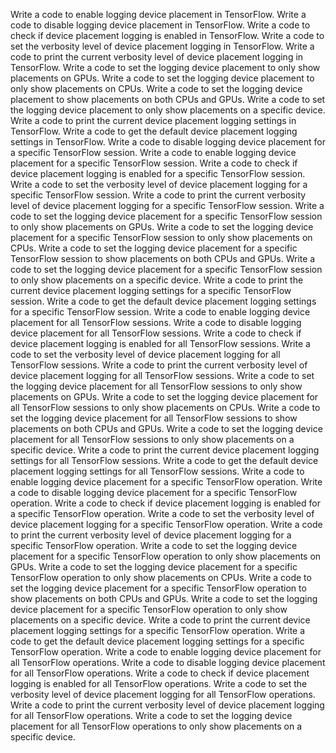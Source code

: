 Write a code to enable logging device placement in TensorFlow.
Write a code to disable logging device placement in TensorFlow.
Write a code to check if device placement logging is enabled in TensorFlow.
Write a code to set the verbosity level of device placement logging in TensorFlow.
Write a code to print the current verbosity level of device placement logging in TensorFlow.
Write a code to set the logging device placement to only show placements on GPUs.
Write a code to set the logging device placement to only show placements on CPUs.
Write a code to set the logging device placement to show placements on both CPUs and GPUs.
Write a code to set the logging device placement to only show placements on a specific device.
Write a code to print the current device placement logging settings in TensorFlow.
Write a code to get the default device placement logging settings in TensorFlow.
Write a code to disable logging device placement for a specific TensorFlow session.
Write a code to enable logging device placement for a specific TensorFlow session.
Write a code to check if device placement logging is enabled for a specific TensorFlow session.
Write a code to set the verbosity level of device placement logging for a specific TensorFlow session.
Write a code to print the current verbosity level of device placement logging for a specific TensorFlow session.
Write a code to set the logging device placement for a specific TensorFlow session to only show placements on GPUs.
Write a code to set the logging device placement for a specific TensorFlow session to only show placements on CPUs.
Write a code to set the logging device placement for a specific TensorFlow session to show placements on both CPUs and GPUs.
Write a code to set the logging device placement for a specific TensorFlow session to only show placements on a specific device.
Write a code to print the current device placement logging settings for a specific TensorFlow session.
Write a code to get the default device placement logging settings for a specific TensorFlow session.
Write a code to enable logging device placement for all TensorFlow sessions.
Write a code to disable logging device placement for all TensorFlow sessions.
Write a code to check if device placement logging is enabled for all TensorFlow sessions.
Write a code to set the verbosity level of device placement logging for all TensorFlow sessions.
Write a code to print the current verbosity level of device placement logging for all TensorFlow sessions.
Write a code to set the logging device placement for all TensorFlow sessions to only show placements on GPUs.
Write a code to set the logging device placement for all TensorFlow sessions to only show placements on CPUs.
Write a code to set the logging device placement for all TensorFlow sessions to show placements on both CPUs and GPUs.
Write a code to set the logging device placement for all TensorFlow sessions to only show placements on a specific device.
Write a code to print the current device placement logging settings for all TensorFlow sessions.
Write a code to get the default device placement logging settings for all TensorFlow sessions.
Write a code to enable logging device placement for a specific TensorFlow operation.
Write a code to disable logging device placement for a specific TensorFlow operation.
Write a code to check if device placement logging is enabled for a specific TensorFlow operation.
Write a code to set the verbosity level of device placement logging for a specific TensorFlow operation.
Write a code to print the current verbosity level of device placement logging for a specific TensorFlow operation.
Write a code to set the logging device placement for a specific TensorFlow operation to only show placements on GPUs.
Write a code to set the logging device placement for a specific TensorFlow operation to only show placements on CPUs.
Write a code to set the logging device placement for a specific TensorFlow operation to show placements on both CPUs and GPUs.
Write a code to set the logging device placement for a specific TensorFlow operation to only show placements on a specific device.
Write a code to print the current device placement logging settings for a specific TensorFlow operation.
Write a code to get the default device placement logging settings for a specific TensorFlow operation.
Write a code to enable logging device placement for all TensorFlow operations.
Write a code to disable logging device placement for all TensorFlow operations.
Write a code to check if device placement logging is enabled for all TensorFlow operations.
Write a code to set the verbosity level of device placement logging for all TensorFlow operations.
Write a code to print the current verbosity level of device placement logging for all TensorFlow operations.
Write a code to set the logging device placement for all TensorFlow operations to only show placements on a specific device.